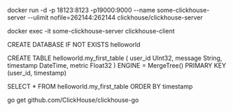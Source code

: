 docker run -d -p 18123:8123 -p19000:9000 --name some-clickhouse-server --ulimit nofile=262144:262144 clickhouse/clickhouse-server

docker exec -it some-clickhouse-server clickhouse-client

CREATE DATABASE IF NOT EXISTS helloworld

CREATE TABLE helloworld.my_first_table
(
    user_id UInt32,
    message String,
    timestamp DateTime,
    metric Float32
)
ENGINE = MergeTree()
PRIMARY KEY (user_id, timestamp)

SELECT *
FROM helloworld.my_first_table
ORDER BY timestamp


go get github.com/ClickHouse/clickhouse-go
